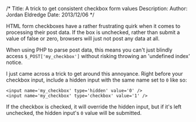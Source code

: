 /*
Title: A trick to get consistent checkbox form values
Description:
Author: Jordan Eldredge
Date: 2013/12/06
*/

HTML form checkboxes have a rather frustrating quirk when it comes to
processing their post data. If the box is unchecked, rather than submit a value
of false or zero, browsers will just not post any data at all.

When using PHP to parse post data, this means you can't just blindly access
`$_POST['my_checkbox']` without risking throwing an 'undefined index' notice.

I just came across a trick to get around this annoyance. Right before your
checkbox input, include a hidden input with the same name set to `0` like so:

    <input name='my_checkbox' type='hidden' value='0' />
    <input name='my_checkbox' type='checkbox' value='1' />

If the checkbox is checked, it will override the hidden input, but if it's left
unchecked, the hidden input's `0` value will be submitted.



